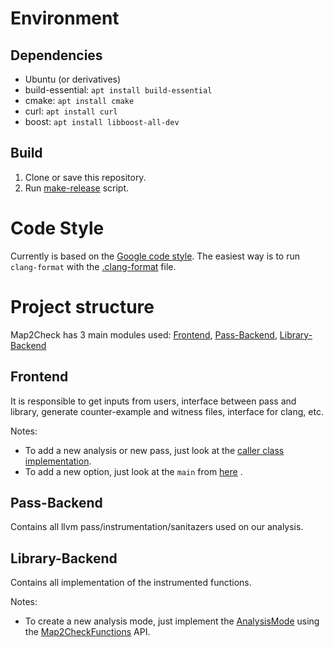 # Environment

## Dependencies
* Ubuntu (or derivatives)
* build-essential: `apt install build-essential`
* cmake: `apt install cmake`
* curl: `apt install curl`
* boost: `apt install libboost-all-dev`

## Build
1. Clone or save this repository.
2. Run [make-release](make-release.sh) script.

# Code Style
Currently is based on the [Google code style](https://google.github.io/styleguide/cppguide.html). The easiest way is to run `clang-format` with the [.clang-format](.clang-format) file.

# Project structure
Map2Check has 3 main modules used: [Frontend](modules/frontend/), [Pass-Backend](modules/backend/pass/), [Library-Backend](modules/backend/library/)

## Frontend
It is responsible to get inputs from users, interface between pass and library, generate counter-example and witness files, interface for clang, etc. 

Notes: 
* To add a new analysis or new pass, just look at the [caller class implementation](modules/frontend/caller.cpp).
* To add a new option, just look at the `main` from [here](modules/frontend/map2check.cpp) .

## Pass-Backend
Contains all llvm pass/instrumentation/sanitazers used on our analysis.

## Library-Backend
Contains all implementation of the instrumented functions.

Notes:
* To create a new analysis mode, just implement the [AnalysisMode](modules/backend/library/header/AnalysisMode.h) using the [Map2CheckFunctions](modules/backend/library/header/Map2CheckFunctions.h) API. 